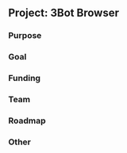 ## Project: 3Bot Browser

### Purpose



### Goal



### Funding



### Team




### Roadmap




### Other